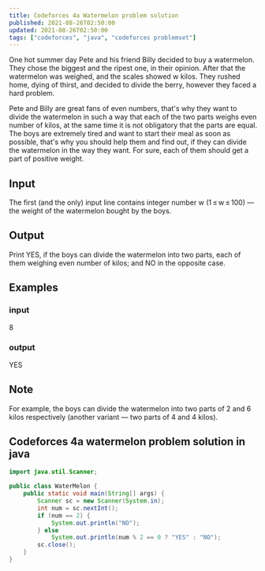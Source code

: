 ```yaml
---
title: Codeforces 4a Watermelon problem solution
published: 2021-08-26T02:50:00
updated: 2021-08-26T02:50:00
tags: ["codeforces", "java", "codeforces problemset"]
---
```

One hot summer day Pete and his friend Billy decided to buy a 
watermelon. They chose the biggest and the ripest one, in their 
opinion. After that the watermelon was weighed, and the scales 
showed w kilos. They rushed home, dying of thirst, and decided to 
divide the berry, however they faced a hard problem.


Pete and Billy are great fans of even numbers, that's why they 
want to divide the watermelon in such a way that each of the two 
parts weighs even number of kilos, at the same time it is not 
obligatory that the parts are equal. The boys are extremely tired 
and want to start their meal as soon as possible, that's why you 
should help them and find out, if they can divide the watermelon 
in the way they want. For sure, each of them should get a part of 
positive weight.

## Input
The first (and the only) input line contains integer number w 
(1 ≤ w ≤ 100) — the weight of the watermelon bought by the boys.

##  Output
Print YES, if the boys can divide the watermelon into two parts, 
each of them weighing even number of kilos; and NO in the 
opposite case.

## Examples
### input
8

### output
YES

## Note
For example, the boys can divide the watermelon into two parts of 
2 and 6 kilos respectively (another variant — two parts of 4 and 
4 kilos).

## Codeforces 4a watermelon problem solution in java
```java
import java.util.Scanner;

public class WaterMelon {
    public static void main(String[] args) {
        Scanner sc = new Scanner(System.in);
        int num = sc.nextInt();
        if (num == 2) {
            System.out.println("NO");
        } else
            System.out.println(num % 2 == 0 ? "YES" : "NO");
        sc.close();
    }
}
```